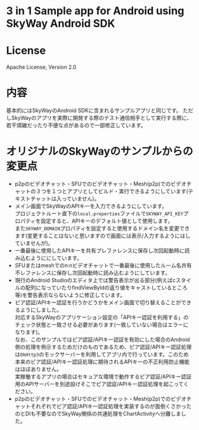 # 3 in 1 Sample app for Android using SkyWay Android SDK

# License
  Apache License, Version 2.0

# 内容

基本的にはSkyWayのAndroid SDKに含まれるサンプルアプリと同じです。
ただしSkyWayのアプリを実際に開発する際のテスト通信相手として実行する際に、若干煩雑だったり不便な点があるので一部修正しています。

# オリジナルのSkyWayのサンプルからの変更点

* p2pのビデオチャット・SFUでのビデオチャット・Mesh(p2p)でのビデオチャットの３つを１つとアプリとしてビルド・実行できるようにしています(テキストチャットは入っていません)。
* メイン画面でSkyWayのAPIキーを入力できるようにしています。   
プロジェクトルート直下の`local.properties`ファイルで`SKYWAY_API_KEY`プロパティを設定すると、APIキーのデフォルト値として使用します。   
    また`SKYWAY_DOMAIN`プロパティを設定すると使用するドメイン名を変更できます(変更することはないと思いますので画面には表示/入力するようにはしていませんが)。
* 一番最後に使用したAPIキーを共有プレファレンスに保存し次回起動時に読み込むようににしています。
* SFUまたはmeshでのn:nビデオチャットで一番最後に使用したルーム名共有不レファレンスに保存し次回起動時に読み込むようにしています。
* 現行のAndroid Studioのエディタ上では警告表示が出る部分(例えばcスタイルの配列になっていたりfindViewByIdの返り値をキャストしているところ等)を警告表示ならないように修正しています。
* ピア認証/APIキー認証を行うかどうかをメイン画面で切り替えることができるようにしました。  
  対応するSkyWayのアプリケーション設定の「APIキー認証を利用する」のチェック状態と一致させる必要があります(一致していない場合はエラーになります)。   
  なお、このサンプルではピア認証/APIキー認証を有効にした場合のAndroid側の処理を例示するためだけのものであるため、ピア認証/APIキー認証処理は`OkHttp3`のモックサーバーを利用してアプリ内で行っています。このため本来のピア認証/APIキー認証処理に期待されるAPIキーの不正利用防止機能はほぼありません。   
  実稼働するアプリの場合はセキュアな環境で動作するピア認証/APIキー認証用のAPIサーバーを別途設けそこでピア認証/APIキー認証処理を起こってください。
* p2pのビデオチャット・SFUでのビデオチャット・Mesh(p2p)でのビデオチャットそれぞれでピア認証/APIキー認証処理を実装するのが面倒くさかったのとDIも不要なのでSkyWay関係の共通処理をChartActivityへ分離しました。